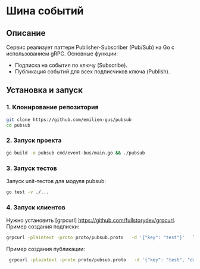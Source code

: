 # Шина событий

## Описание
Сервис реализует паттерн Publisher-Subscriber (Pub/Sub) на Go с использованием gRPC.
Основные функции:
- Подписка на события по ключу (Subscribe).
- Публикация событий для всех подписчиков ключа (Publish).

## Установка и запуск

### 1. Клонирование репозитория

```bash
git clone https://github.com/emilien-gus/pubsub
cd pubsub
```

### 2. Запуск проекта

```bash
go build -o pubsub cmd/event-bus/main.go && ./pubsub
```

### 3. Запуск тестов

Запуск unit-тестов для модуля pubsub:
```bash
go test -v ./...
```

### 4. Запуск клиентов

Нужно установить [grpcurl] https://github.com/fullstorydev/grpcurl.
Пример создания подписки:
```bash
grpcurl -plaintext -proto proto/pubsub.proto   -d '{"key": "test"}'   localhost:50051 pubsub.PubSub/Subscribe
```
Пример создания публикации:
```bash
 grpcurl -plaintext -proto proto/pubsub.proto   -d '{"key": "test", "data": "Hello"}'   localhost:50051 pubsub.PubSub/Publish
```
